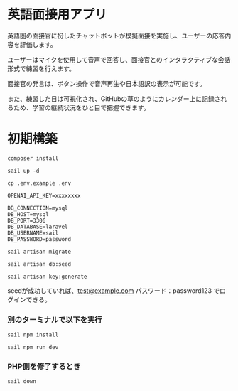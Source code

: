 # 英語面接用アプリ
英語圏の面接官に扮したチャットボットが模擬面接を実施し、ユーザーの応答内容を評価します。

ユーザーはマイクを使用して音声で回答し、面接官とのインタラクティブな会話形式で練習を行えます。

面接官の発言は、ボタン操作で音声再生や日本語訳の表示が可能です。

また、練習した日は可視化され、GitHubの草のようにカレンダー上に記録されるため、学習の継続状況をひと目で把握できます。

# 初期構築

`composer install`

`sail up -d`

`cp .env.example .env`

```
OPENAI_API_KEY=xxxxxxxx

DB_CONNECTION=mysql
DB_HOST=mysql
DB_PORT=3306
DB_DATABASE=laravel
DB_USERNAME=sail
DB_PASSWORD=password
```

`sail artisan migrate`

`sail artisan db:seed`

`sail artisan key:generate`

seedが成功していれば、test@example.com パスワード：password123 でログインできる。

### 別のターミナルで以下を実行

`sail npm install`

`sail npm run dev`

### PHP側を修了するとき

`sail down`
